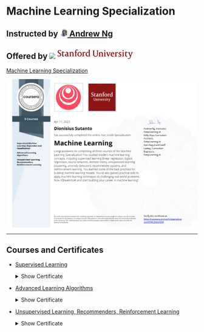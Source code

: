 # Machine Learning Specialization

## Instructed by [<img src="https://github.com/dionmkls/machine-learning-specialization/blob/main/misc/PROFESSOR-ANDREW-NG.png" width="20"/> Andrew Ng](https://www.andrewng.org/)
## Offered by [<img src="https://github.com/williamcwi/DeepLearning.AI-TensorFlow-Developer-Professional-Certificate/blob/master/misc/img/deeplearning_logo.png" width="200"/>](https://www.deeplearning.ai)  [<img src="https://github.com/dionmkls/machine-learning-specialization/blob/main/misc/stanford-university.png" width="200"/>](https://www.stanford.edu/)

[Machine Learning Specialization](https://www.coursera.org/specializations/machine-learning-introduction)

[<img src="https://github.com/dionmkls/machine-learning-specialization/blob/main/misc/certificates/specialization.jpg"/>](https://coursera.org/verify/specialization/DP9JCEK6Q35W)

---

## Courses and Certificates
  - [Supervised Learning](https://github.com/dionmkls/machine-learning-specialization/tree/main/C1_Supervised%20Learning) <details>
    <summary>Show Certificate</summary><p>

      [<img src="https://github.com/dionmkls/machine-learning-specialization/blob/main/misc/certificates/C1.jpg"/>](https://coursera.org/verify/R69N9ZAZKYDS)

  </p></details>

  - [Advanced Learning Algorithms](https://github.com/dionmkls/machine-learning-specialization/tree/main/C2_Advanced%20Learning%20Algorithms) <details>
    <summary>Show Certificate</summary><p>
      
      [<img src="https://github.com/dionmkls/machine-learning-specialization/blob/main/misc/certificates/C2.jpg"/>](https://coursera.org/verify/6Y79L4VN99EV)

  </p></details>

  - [Unsupervised Learning, Recommenders, Reinforcement Learning](https://github.com/dionmkls/machine-learning-specialization/tree/main/C3_Unsupervised%20Learning) <details>
    <summary>Show Certificate</summary><p>

      [<img src="https://github.com/dionmkls/machine-learning-specialization/blob/main/misc/certificates/C3.jpg"/>](https://coursera.org/verify/R69N9ZAZKYDS)

  </p></details>
